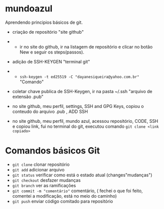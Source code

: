 # mundoazul
Aprendendo principios básicos de git.

- criação de repositório "site github"

- - ir no site do github, ir na listagem de repositório e clicar no botão New e seguir os steps(passos).

- adição de SSH-KEYGEN "terminal git"

- - `ssh-keygen -t ed25519 -C "dayanesiqueira@yahoo.com.br"` "Comando"

- coletar chave publica de SSH-Keygen, ir na pasta ~/.ssh "arquivo de extensão .pub"

- no site github, meu perfil, settings, SSH and GPG Keys, copiou o conteudo do arquivo .pub , ADD SSH

- no site github, meu perfil, mundo azul, acessou repositório, CODE, SSH e copiou link, fui no terminal do git, executou comando `git clone <link copiado>` 

# Comandos básicos Git
- `git clone` clonar repositório
- `git add` adicionar arquivo
- `git status` verificar como está o estado atual (changes"mudanças")
- `git checkout` desfazer mudanças
- `git branch` ver as ramificações
- `git commit -m "comentário"` comentário, ( fechei o que foi feito, comentei a modificação, está no meio do caminho) 
- `git push` enviar código comitado para repositório






